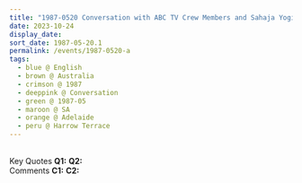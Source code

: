 ```yaml
---
title: "1987-0520 Conversation with ABC TV Crew Members and Sahaja Yogis, Shooting Scenes before the Interview, Garden, 31 Harrow Terrace, Kingswood, Adelaide, SA, Australia"
date: 2023-10-24
display_date: 
sort_date: 1987-05-20.1
permalink: /events/1987-0520-a
tags:
  - blue @ English
  - brown @ Australia
  - crimson @ 1987
  - deeppink @ Conversation
  - green @ 1987-05
  - maroon @ SA
  - orange @ Adelaide
  - peru @ Harrow Terrace
---
```


<br>

<wave-list>
  <list-title color="DarkSeaGreen" width="55">Key Quotes</list-title>
  <list-item color="BlanchedAlmond" width="280"><b>Q1:</b> <i></i></list-item>
  <list-item color="Lavender" width="280"><b>Q2:</b> <i></i></list-item>
</wave-list>

<br>

<wave-list>
  <list-title color="DarkSeaGreen" width="55">Comments</list-title>
  <list-item color="BlanchedAlmond" width="280"><b>C1:</b> <i></i></list-item>
  <list-item color="Lavender" width="280"><b>C2:</b> <i></i></list-item>
</wave-list>